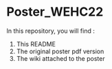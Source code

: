 # Poster_WEHC22

In this repository, you will find :
1. This README
2. The original poster pdf version
3. The wiki attached to the poster
